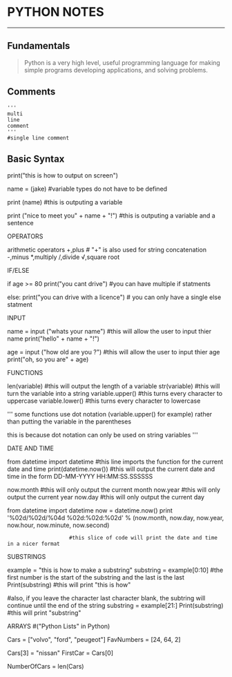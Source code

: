 # **PYTHON NOTES**
***

## Fundamentals

>Python is a very high level, useful programming language for making simple programs developing applications, and solving problems.

## Comments

	''' 
	multi 
	line 
	comment
	'''
	#single line comment

## Basic Syntax
print("this is how to output on screen")

name = (jake) 	#variable types do not have to be defined

print (name)   #this is outputing a variable

print ("nice to meet you" + name + "!")		#this is outputing a variable and a sentence



OPERATORS

arithmetic operators
+,plus						# "+" is also used for string concatenation
-,minus
*,multiply
/,divide
√,square root



IF/ELSE
	
if age >= 80
	print("you cant drive")			#you can have multiple if statments
	
else:
	print("you can drive with a licence")			# you can only have a single else statment



INPUT

name = input ("whats your name")		#this will allow the user to input thier name
	print("hello" + name + "!")

age = input ("how old are you ?")			#this will allow the user to input thier age
	print("oh, so you are" + age)
	
	
	
FUNCTIONS

len(variable)					#this will output the length of a variable
str(variable)					#this will turn the variable into a string
variable.upper()				#this turns every character to uppercase
variable.lower()				#this turns every character to lowercase

'''
some functions use dot notation (variable.upper() for example)
rather than putting the variable in the parentheses

this is because dot notation can only be used on string variables
'''


DATE AND TIME

from datetime import datetime			#this line imports the function for the current date and time
print(datetime.now())		#this will output the current date and time in the form DD-MM-YYYY HH:MM:SS.SSSSSS

now.month			#this will only output the current month
now.year 			#this will only output the current year
now.day				#this will only output the current day


from datetime import datetime
now = datetime.now()
print '%02d/%02d/%04d %02d:%02d:%02d' % (now.month, now.day, now.year, now.hour, now.minute, now.second)

						#this slice of code will print the date and time in a nicer format


SUBSTRINGS

example = "this is how to make a substring"
substring = example[0:10]							#the first number is the start of the substring and the last is the last
Print(substring)									#this will print "this is how"

#also, if you leave the character last character blank, the subtring will continue until the end of the string
substring = example[21:]
Print(substring)							#this will print "substring"


ARRAYS #("Python Lists" in Python)

Cars = ["volvo", "ford", "peugeot"]
FavNumbers = [24, 64, 2]

Cars[3] = "nissan"
FirstCar = Cars[0]

NumberOfCars = len(Cars)